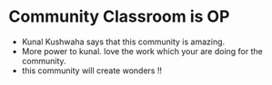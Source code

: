 # Community Classroom is OP

- Kunal Kushwaha says that this community is amazing.
- More power to kunal. love the work which your are doing for the community.
- this community will create wonders !! 
